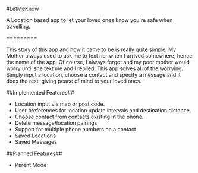 #LetMeKnow

A Location based app to let your loved ones know you're safe when travelling.

=========

This story of this app and how it came to be is really quite simple. My Mother always used to ask me to text her when I arrived somewhere, hence the name of the app. Of course, I always forgot and 
my poor mother would worry until she text me and I replied. This app solves all of the worrying. Simply input a location, choose a contact and specify a message and it does the rest, giving peace
of mind to your loved ones.

##Implemented Features##

* Location input via map or post code.
* User preferences for location update intervals and destination distance.
* Choose contact from contacts existing in the phone.
* Delete message/location pairings
* Support for multiple phone numbers on a contact
* Saved Locations
* Saved Messages

##Planned Features##

* Parent Mode
